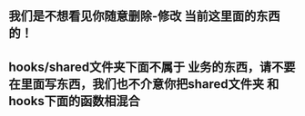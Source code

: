 <!--
 * @Date: 2023-12-20 12:12:08
 * @Description: Modify here please
-->

## 我们是不想看见你随意删除-修改 当前这里面的东西的！

## hooks/shared文件夹下面不属于 业务的东西，请不要在里面写东西，我们也不介意你把shared文件夹 和 hooks下面的函数相混合
